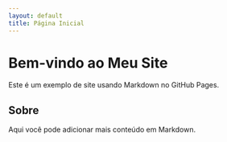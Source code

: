 ```yaml
---
layout: default
title: Página Inicial
---
```


# Bem-vindo ao Meu Site
Este é um exemplo de site usando Markdown no GitHub Pages.

## Sobre
Aqui você pode adicionar mais conteúdo em Markdown.
